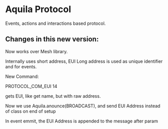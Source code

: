 # Aquila Protocol

Events, actions and interactions based protocol.

## Changes in this new version:

Now works over Mesh library.

Internally uses short address, EUI Long address is used as unique identifier and for events.

New Command:

PROTOCOL_COM_EUI 14

gets EUI, like get name, but with raw address.

Now we use Aquila.anounce(BROADCAST), and send EUI Address instead of class on end of setup

In event emmit, the EUI Address is appended to the message after param